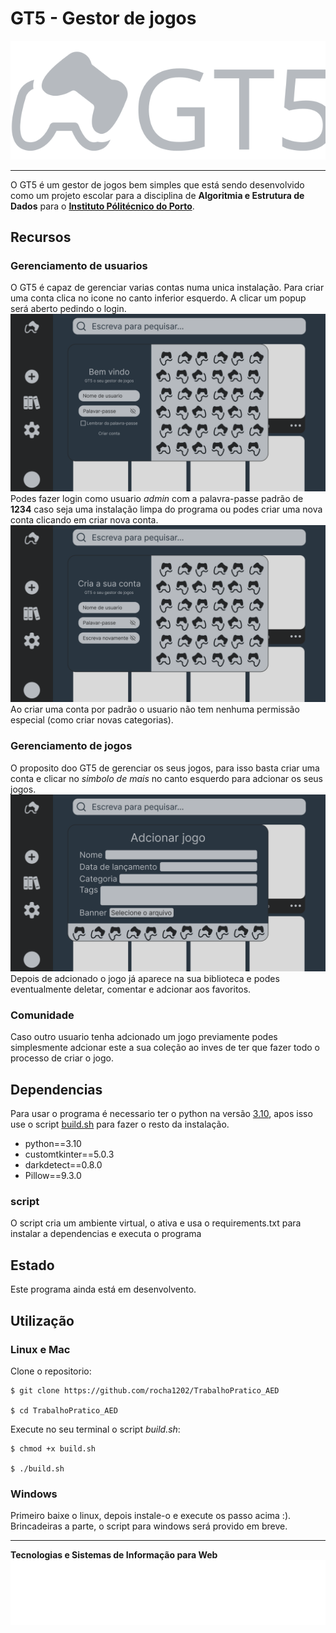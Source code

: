 # GT5 - Gestor de jogos
![GT5 logo](./img/assets/gt5/banner-gt5.svg)

---

O GT5 é um gestor de jogos bem simples que está sendo desenvolvido como um projeto escolar para a disciplina de **Algoritmia e Estrutura de Dados** para o **[Instituto Pólitécnico do Porto](https://www.ipp.pt/)**.

## Recursos
### Gerenciamento de usuarios
O GT5 é capaz de gerenciar varias contas numa unica instalação.
Para criar uma conta clica no icone no canto inferior esquerdo. A clicar um popup será aberto pedindo o login.
![Login Screenshot](./img/screenshots/login.png)
Podes fazer login como usuario _admin_ com a palavra-passe padrão de **1234** caso seja uma instalação limpa do programa ou podes criar uma nova conta clicando em criar nova conta.
![Criar Conta Screenshot](./img/screenshots/criar_conta.png)
Ao criar uma conta por padrão o usuario não tem nenhuma permissão especial (como criar novas categorias).

### Gerenciamento de jogos
O proposito doo GT5 de gerenciar os seus jogos, para isso basta criar uma conta e clicar no _simbolo de mais_ no canto esquerdo para adcionar os seus jogos.
![Adcionando jogos](./img/screenshots/criar_jogo.png)
Depois de adcionado o jogo já aparece na sua biblioteca e podes eventualmente deletar, comentar e adcionar aos favoritos.

### Comunidade
Caso outro usuario tenha adcionado um jogo previamente podes simplesmente adcionar este a sua coleção ao inves de ter que fazer todo o processo de criar o jogo.

## Dependencias
Para usar o programa é necessario ter o python na versão [3.10](https://www.python.org/downloads/release/python-3109/), apos isso use o script [build.sh](build.sh) para fazer o resto da instalação.

- python==3.10
- customtkinter==5.0.3
- darkdetect==0.8.0
- Pillow==9.3.0

### script
O script cria um ambiente virtual, o ativa e usa o requirements.txt para instalar a dependencias e executa o programa

## Estado
Este programa ainda está em desenvolvento. 

## Utilização
### Linux e Mac
Clone o repositorio:
```
$ git clone https://github.com/rocha1202/TrabalhoPratico_AED

$ cd TrabalhoPratico_AED
```
Execute no seu terminal o script _build.sh_:
```
$ chmod +x build.sh

$ ./build.sh
```

### Windows
Primeiro baixe o linux, depois instale-o e execute os passo acima :).
Brincadeiras a parte, o script para windows será provido em breve.

---
**Tecnologias e Sistemas de Informação para Web**
![Logo TSIW](./img/assets/tsiw/white.svg)